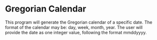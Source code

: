 # Gregorian Calendar
 This program will generate the Gregorian calendar of a specific date. The format of the calendar may be: day, week, month, year. The user will provide the date as one integer value, following the format mmddyyyy.
